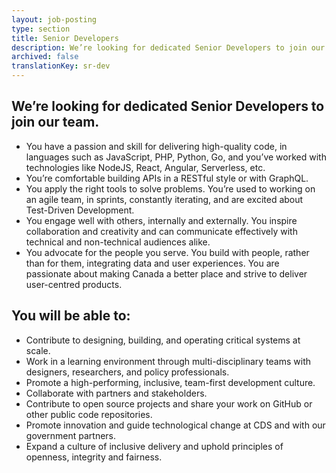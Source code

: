 ```yaml
---
layout: job-posting
type: section
title: Senior Developers
description: We’re looking for dedicated Senior Developers to join our team.
archived: false
translationKey: sr-dev
---
```

## We’re looking for dedicated Senior Developers to join our team.

* You have a passion and skill for delivering high-quality code, in languages such as JavaScript, PHP, Python, Go, and you’ve worked with technologies like NodeJS, React, Angular, Serverless, etc.
* You’re comfortable building APIs in a RESTful style or with GraphQL.
* You apply the right tools to solve problems. You’re used to working on an agile team, in sprints, constantly iterating, and are excited about Test-Driven Development.
* You engage well with others, internally and externally. You inspire collaboration and creativity and can communicate effectively with technical and non-technical audiences alike.
* You advocate for the people you serve. You build with people, rather than for them, integrating data and user experiences. You are passionate about making Canada a better place and strive to deliver user-centred products.

## You will be able to:

* Contribute to designing, building, and operating critical systems at scale.
* Work in a learning environment through multi-disciplinary teams with designers, researchers, and policy professionals.
* Promote a high-performing, inclusive, team-first development culture.
* Collaborate with partners and stakeholders.
* Contribute to open source projects and share your work on GitHub or other public code repositories.
* Promote innovation and guide technological change at CDS and with our government partners.
* Expand a culture of inclusive delivery and uphold principles of openness, integrity and fairness.

